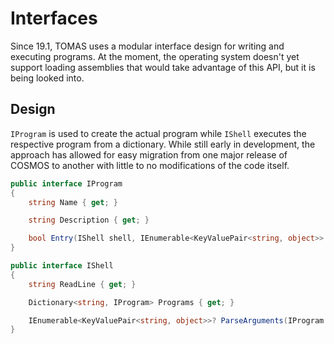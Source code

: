 # Interfaces

Since 19.1, TOMAS uses a modular interface design for writing and executing programs. At the moment, the operating system doesn't yet support loading assemblies that would take advantage of this API, but it is being looked into.

## Design

``IProgram`` is used to create the actual program while ``IShell`` executes the respective program from a dictionary. While still early in development, the approach has allowed for easy migration from one major release of COSMOS to another with little to no modifications of the code itself.

```csharp
public interface IProgram
{
    string Name { get; }

    string Description { get; }

    bool Entry(IShell shell, IEnumerable<KeyValuePair<string, object>> arguments);
}
```

```csharp
public interface IShell
{
    string ReadLine { get; }

    Dictionary<string, IProgram> Programs { get; }

    IEnumerable<KeyValuePair<string, object>>? ParseArguments(IProgram program, string[] arguments);
}
```
